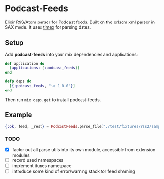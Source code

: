 Podcast-Feeds
======

Elixir RSS/Atom parser for Podcast feeds. Built on the [erlsom](https://github.com/willemdj/erlsom) xml parser in SAX mode.
It uses [timex](https://github.com/bitwalker/timex) for parsing dates.

## Setup

Add **podcast-feeds** into your mix dependencies and applications:

```elixir
def application do
  [applications: [:podcast_feeds]]
end

defp deps do
  [{:podcast_feeds, "~> 1.0.0"}]
end
```
Then run ```mix deps.get``` to install podcast-feeds.

## Example

```elixir
{:ok, feed, _rest} = PodcastFeeds.parse_file("./test/fixtures/rss2/sample.xml")
```


### TODO

- [x] factor out all parse utils into its own module, accessible from extension modules
- [ ] record used namespaces
- [ ] implement itunes namespace
- [ ] introduce some kind of error/warning stack for feed shaming
